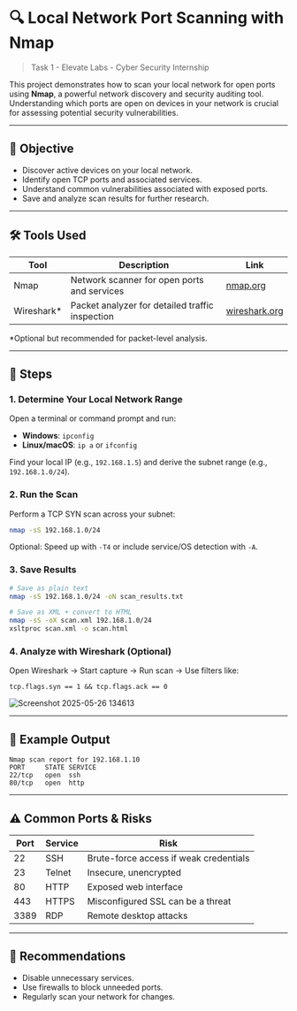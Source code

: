 # 🔍 Local Network Port Scanning with Nmap

> Task 1 - Elevate Labs - Cyber Security Internship

This project demonstrates how to scan your local network for open ports using **Nmap**, a powerful network discovery and security auditing tool. Understanding which ports are open on devices in your network is crucial for assessing potential security vulnerabilities.

---

## 🎯 Objective
- Discover active devices on your local network.
- Identify open TCP ports and associated services.
- Understand common vulnerabilities associated with exposed ports.
- Save and analyze scan results for further research.

---

## 🛠️ Tools Used

| Tool       | Description                                      | Link                                 |
|------------|--------------------------------------------------|--------------------------------------|
| Nmap       | Network scanner for open ports and services      | [nmap.org](https://nmap.org/)        |
| Wireshark* | Packet analyzer for detailed traffic inspection  | [wireshark.org](https://www.wireshark.org/) |

\*Optional but recommended for packet-level analysis.

---

## 🧭 Steps

### 1. Determine Your Local Network Range
Open a terminal or command prompt and run:
- **Windows**: `ipconfig`
- **Linux/macOS**: `ip a` or `ifconfig`

Find your local IP (e.g., `192.168.1.5`) and derive the subnet range (e.g., `192.168.1.0/24`).

### 2. Run the Scan
Perform a TCP SYN scan across your subnet:
```bash
nmap -sS 192.168.1.0/24
````

Optional: Speed up with `-T4` or include service/OS detection with `-A`.

### 3. Save Results

```bash
# Save as plain text
nmap -sS 192.168.1.0/24 -oN scan_results.txt

# Save as XML + convert to HTML
nmap -sS -oX scan.xml 192.168.1.0/24
xsltproc scan.xml -o scan.html
```

### 4. Analyze with Wireshark (Optional)

Open Wireshark → Start capture → Run scan → Use filters like:

```wireshark
tcp.flags.syn == 1 && tcp.flags.ack == 0
```

![Screenshot 2025-05-26 134613](https://github.com/user-attachments/assets/8c3b4d80-8550-4c1c-b1a1-f04ec43ba635)


---

## 🔎 Example Output

```
Nmap scan report for 192.168.1.10
PORT     STATE SERVICE
22/tcp   open  ssh
80/tcp   open  http
```
---

## ⚠️ Common Ports & Risks

| Port | Service | Risk                                   |
| ---- | ------- | -------------------------------------- |
| 22   | SSH     | Brute-force access if weak credentials |
| 23   | Telnet  | Insecure, unencrypted                  |
| 80   | HTTP    | Exposed web interface                  |
| 443  | HTTPS   | Misconfigured SSL can be a threat      |
| 3389 | RDP     | Remote desktop attacks                 |

---

## 🧠 Recommendations

* Disable unnecessary services.
* Use firewalls to block unneeded ports.
* Regularly scan your network for changes.

